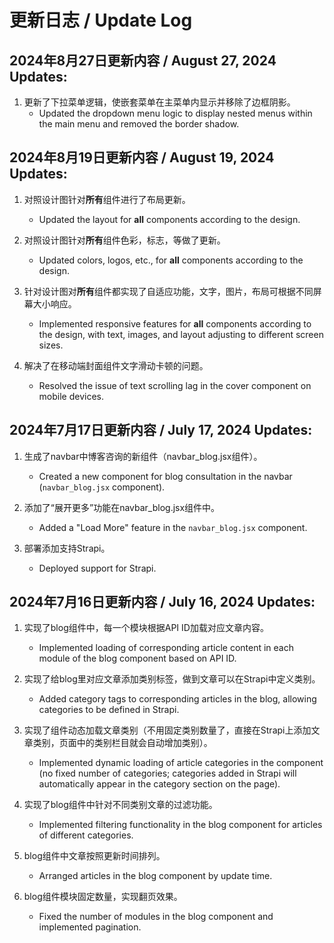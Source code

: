 # 更新日志 / Update Log

## 2024年8月27日更新内容 / August 27, 2024 Updates:

1. 更新了下拉菜单逻辑，使嵌套菜单在主菜单内显示并移除了边框阴影。
   - Updated the dropdown menu logic to display nested menus within the main menu and removed the border shadow.

## 2024年8月19日更新内容 / August 19, 2024 Updates:

1. 对照设计图针对**所有**组件进行了布局更新。
   - Updated the layout for **all** components according to the design.

2. 对照设计图针对**所有**组件色彩，标志，等做了更新。
   - Updated colors, logos, etc., for **all** components according to the design.

3. 针对设计图对**所有**组件都实现了自适应功能，文字，图片，布局可根据不同屏幕大小响应。
   - Implemented responsive features for **all** components according to the design, with text, images, and layout adjusting to different screen sizes.

4. 解决了在移动端封面组件文字滑动卡顿的问题。
   - Resolved the issue of text scrolling lag in the cover component on mobile devices.

## 2024年7月17日更新内容 / July 17, 2024 Updates:

1. 生成了navbar中博客咨询的新组件（navbar_blog.jsx组件）。
   - Created a new component for blog consultation in the navbar (`navbar_blog.jsx` component).

2. 添加了“展开更多”功能在navbar_blog.jsx组件中。
   - Added a "Load More" feature in the `navbar_blog.jsx` component.

3. 部署添加支持Strapi。
   - Deployed support for Strapi.

## 2024年7月16日更新内容 / July 16, 2024 Updates:

1. 实现了blog组件中，每一个模块根据API ID加载对应文章内容。
   - Implemented loading of corresponding article content in each module of the blog component based on API ID.

2. 实现了给blog里对应文章添加类别标签，做到文章可以在Strapi中定义类别。
   - Added category tags to corresponding articles in the blog, allowing categories to be defined in Strapi.

3. 实现了组件动态加载文章类别（不用固定类别数量了，直接在Strapi上添加文章类别，页面中的类别栏目就会自动增加类别）。
   - Implemented dynamic loading of article categories in the component (no fixed number of categories; categories added in Strapi will automatically appear in the category section on the page).

4. 实现了blog组件中针对不同类别文章的过滤功能。
   - Implemented filtering functionality in the blog component for articles of different categories.

5. blog组件中文章按照更新时间排列。
   - Arranged articles in the blog component by update time.

6. blog组件模块固定数量，实现翻页效果。
   - Fixed the number of modules in the blog component and implemented pagination.

